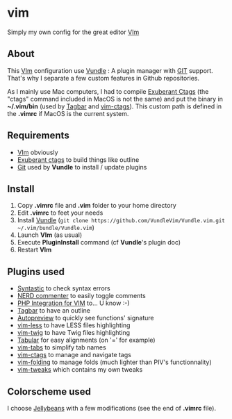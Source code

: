 # vim
Simply my own config for the great editor [VIm](http://www.vim.org)

## About
This [VIm](http://www.vim.org) configuration use [Vundle](http://github.com/gmarik/vundle) : A plugin manager with [GIT](http://git-scm.com) support. That's why I separate a few custom features in Github repositories.

As I mainly use Mac computers, I had to compile [Exuberant Ctags](http://ctags.sourceforge.net) (the "ctags" command included in MacOS is not the same) and put the binary in **~/.vim/bin** (used by [Tagbar](http://majutsushi.github.com/tagbar/) and [vim-ctags](https://github.com/webastien/vim-ctags)). This custom path is defined in the **.vimrc** if MacOS is the current system.

## Requirements
* [VIm](http://www.vim.org) obviously
* [Exuberant ctags](http://ctags.sourceforge.net) to build things like outline
* [Git](https://git-scm.com) used by **Vundle** to install / update plugins

## Install
1. Copy **.vimrc** file and **.vim** folder to your home directory
2. Edit **.vimrc** to feet your needs
3. Install [Vundle](http://github.com/gmarik/vundle) (`` git clone https://github.com/VundleVim/Vundle.vim.git ~/.vim/bundle/Vundle.vim ``)
4. Launch **VIm** (as usual)
5. Execute **PluginInstall** command (cf **Vundle**'s plugin doc)
6. Restart **VIm**

## Plugins used
* [Syntastic](https://github.com/scrooloose/syntastic) to check syntax errors
* [NERD commenter](https://github.com/scrooloose/nerdcommenter) to easily toggle comments
* [PHP Integration for VIM](https://github.com/spf13/PIV) to... U know :-)
* [Tagbar](http://majutsushi.github.com/tagbar/) to have an outline
* [Autopreview](https://github.com/vim-scripts/autopreview) to quickly see functions' signature
* [vim-less](https://github.com/groenewege/vim-less) to have LESS files highlighting
* [vim-twig](https://github.com/lumiliet/vim-twig) to have Twig files highlighting
* [Tabular](https://github.com/godlygeek/tabular) for easy alignments (on '=' for example)
* [vim-tabs](https://github.com/webastien/vim-tabs) to simplify tab names
* [vim-ctags](https://github.com/webastien/vim-ctags) to manage and navigate tags
* [vim-folding](https://github.com/webastien/vim-folding) to manage folds (much lighter than PIV's functionnality)
* [vim-tweaks](https://github.com/webastien/vim-tweaks) which contains my own tweaks

## Colorscheme used
I choose [Jellybeans](https://github.com/nanotech/jellybeans.vim) with a few modifications (see the end of **.vimrc** file).

